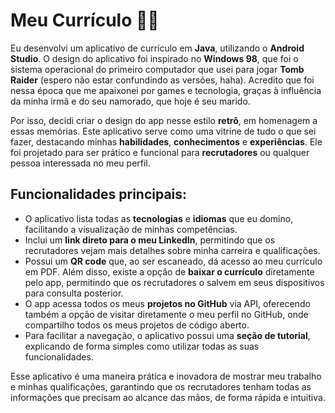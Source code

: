 # Meu Currículo 📱💫

Eu desenvolvi um aplicativo de currículo em **Java**, utilizando o **Android Studio**. O design do aplicativo foi inspirado no **Windows 98**, que foi o sistema operacional do primeiro computador que usei para jogar **Tomb Raider** (espero não estar confundindo as versões, haha). Acredito que foi nessa época que me apaixonei por games e tecnologia, graças à influência da minha irmã e do seu namorado, que hoje é seu marido.

Por isso, decidi criar o design do app nesse estilo **retrô**, em homenagem a essas memórias. Este aplicativo serve como uma vitrine de tudo o que sei fazer, destacando minhas **habilidades**, **conhecimentos** e **experiências**. Ele foi projetado para ser prático e funcional para **recrutadores** ou qualquer pessoa interessada no meu perfil.

## Funcionalidades principais:
- O aplicativo lista todas as **tecnologias** e **idiomas** que eu domino, facilitando a visualização de minhas competências.
- Inclui um **link direto para o meu LinkedIn**, permitindo que os recrutadores vejam mais detalhes sobre minha carreira e qualificações.
- Possui um **QR code** que, ao ser escaneado, dá acesso ao meu currículo em PDF. Além disso, existe a opção de **baixar o currículo** diretamente pelo app, permitindo que os recrutadores o salvem em seus dispositivos para consulta posterior.
- O app acessa todos os meus **projetos no GitHub** via API, oferecendo também a opção de visitar diretamente o meu perfil no GitHub, onde compartilho todos os meus projetos de código aberto.
- Para facilitar a navegação, o aplicativo possui uma **seção de tutorial**, explicando de forma simples como utilizar todas as suas funcionalidades.

Esse aplicativo é uma maneira prática e inovadora de mostrar meu trabalho e minhas qualificações, garantindo que os recrutadores tenham todas as informações que precisam ao alcance das mãos, de forma rápida e intuitiva.


